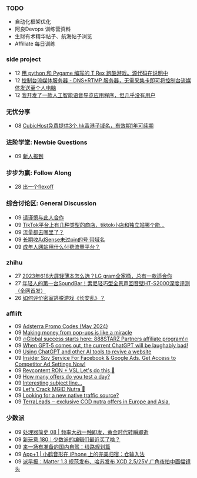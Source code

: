 ### TODO
-  自动化框架优化
-  阿良Devops 训练营资料
-  生财有术精华帖子、航海帖子浏览
-  Affiliate 每日训练

### side project
<!-- sideproject:START -->
-  12 [用 python 和 Pygame 编写的 T Rex 跑酷游戏。源代码在说明中](https://www.youtube.com/watch?v=pZySIXSelCA)
-  12 [控制台流媒体服务器 - DNS+RTMP 服务器，无需采集卡即可将控制台流媒体发送至个人电脑](https://github.com/Aioros/console-streaming-server)
-  12 [我开发了一款人工智能语音导览应用程序，但几乎没有用户](https://www.reddit.com/r/SideProject/comments/18gpp0e/ive_built_an_ai_audio_tour_app_but_have_almost_no/)<!-- sideproject:END -->


### 无忧分享
<!-- ruyo:START -->
-  08 [CubicHost免费提供3个.hk香港子域名，有效期1年可续期](https://51.ruyo.net/18660.html)<!-- ruyo:END -->

### 进阶学堂: Newbie Questions
<!-- advertcn1:START -->
-  09 [新人报到](https://www.advertcn.com/thread-114946-1-1.html)<!-- advertcn1:END -->

### 步步为赢: Follow Along
<!-- advertcn2:START -->
-  28 [出一个flexoff](https://www.advertcn.com/thread-114847-1-1.html)<!-- advertcn2:END -->

### 综合讨论区: General Discussion
<!-- advertcn3:START -->
-  09 [请谨慎与此人合作](https://www.advertcn.com/thread-114948-1-1.html)
-  09 [TikTok平台上有几种类型的商店，tiktok小店和独立站哪个能...](https://www.advertcn.com/thread-114945-1-1.html)
-  09 [流量都去哪里了？](https://www.advertcn.com/thread-114940-1-1.html)
-  09 [长期收AdSense未过pin的号 带域名](https://www.advertcn.com/thread-114939-1-1.html)
-  09 [成年人网站用什么付费流量平台？](https://www.advertcn.com/thread-114937-1-1.html)<!-- advertcn3:END -->


### zhihu
<!-- zhihu:START -->
-  27 [2023年618大屏轻薄本怎么选？LG gram全家桶，总有一款适合你](http://zhuanlan.zhihu.com/p/632641888?utm_campaign=rss&utm_medium=rss&utm_source=rss&utm_content=title)
-  27 [年轻人的第一台SoundBar！索尼轻巧型全景声回音壁HT-S2000深度评测（全网首发）](http://zhuanlan.zhihu.com/p/630990296?utm_campaign=rss&utm_medium=rss&utm_source=rss&utm_content=title)
-  26 [如何评价密室逃脱游戏《长安乱》？](http://www.zhihu.com/question/563950552/answer/3045961312?utm_campaign=rss&utm_medium=rss&utm_source=rss&utm_content=title)<!-- zhihu:END -->

### afflift
<!-- afflift:START -->
-  09 [Adsterra Promo Codes &lpar;May 2024&rpar;](https://afflift.com/f/threads/adsterra-promo-codes-may-2024.13100/)
-  09 [Making money from pop-ups is like a miracle](https://afflift.com/f/threads/making-money-from-pop-ups-is-like-a-miracle.13077/)
-  09 [🔥Global success starts here: 888STARZ Partners affiliate program!🔥](https://afflift.com/f/threads/%F0%9F%94%A5global-success-starts-here-888starz-partners-affiliate-program-%F0%9F%94%A5.12803/)
-  09 [When GPT-5 comes out, the current ChatGPT will be laughably bad!](https://afflift.com/f/threads/when-gpt-5-comes-out-the-current-chatgpt-will-be-laughably-bad.13098/)
-  09 [Using ChatGPT and other AI tools to revive a website](https://afflift.com/f/threads/using-chatgpt-and-other-ai-tools-to-revive-a-website.12532/)
-  09 [Insider Spy Service For Facebook &amp; Google Ads. Get Access to Competitor Ad Settings Now!](https://afflift.com/f/threads/insider-spy-service-for-facebook-google-ads-get-access-to-competitor-ad-settings-now.13060/)
-  09 [Revcontent RON + VSL Let&#39;s do this 🚀](https://afflift.com/f/threads/revcontent-ron-vsl-lets-do-this-%F0%9F%9A%80.9662/)
-  09 [How many offers do you test a day?](https://afflift.com/f/threads/how-many-offers-do-you-test-a-day.13094/)
-  09 [Interesting subject line...](https://afflift.com/f/threads/interesting-subject-line.13097/)
-  09 [Let&#39;s Crack MGID Nutra 🚀](https://afflift.com/f/threads/lets-crack-mgid-nutra-%F0%9F%9A%80.12967/)
-  09 [Looking for a new native traffic source?](https://afflift.com/f/threads/looking-for-a-new-native-traffic-source.12647/)
-  09 [TerraLeads ‒ exclusive COD nutra offers in Europe and Asia.](https://afflift.com/f/threads/terraleads-%E2%80%92-exclusive-cod-nutra-offers-in-europe-and-asia.3287/)<!-- afflift:END -->

### 少数派
<!-- sspai:START -->
-  09 [处理器简史 08 | 频率大战一触即发，黄金时代转瞬即逝](https://sspai.com/prime/story/sv-anecdotes-08)
-  09 [新玩意 180｜少数派的编辑们最近买了啥？](https://sspai.com/post/88671)
-  09 [来一场有准备的国内自驾：线路规划篇](https://sspai.com/post/88227)
-  09 [App+1 | 小鹤音形在 iPhone 上的完美归宿：仓输入法](https://sspai.com/post/88595)
-  09 [派早报：Matter 1.3 规范发布、哈苏发布 XCD 2,5/25V 广角夜拍中画幅镜头](https://sspai.com/post/88658)<!-- sspai:END -->
